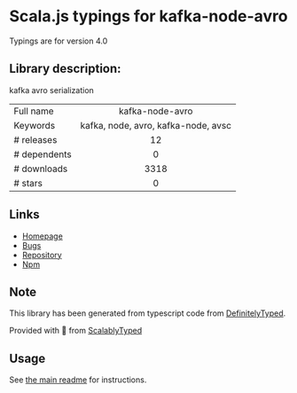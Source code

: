 
# Scala.js typings for kafka-node-avro

Typings are for version 4.0

## Library description:
kafka avro serialization

|                    |                 |
| ------------------ | :-------------: |
| Full name          | kafka-node-avro |
| Keywords           | kafka, node, avro, kafka-node, avsc |
| # releases         | 12 |
| # dependents       | 0 |
| # downloads        | 3318 |
| # stars            | 0 |

## Links
- [Homepage](https://github.com/narcisoguillen/kafka-node-avro#readme)
- [Bugs](https://github.com/narcisoguillen/kafka-node-avro/issues)
- [Repository](https://github.com/narcisoguillen/kafka-node-avro)
- [Npm](https://www.npmjs.com/package/kafka-node-avro)
    


## Note
This library has been generated from typescript code from [DefinitelyTyped](https://definitelytyped.org).

Provided with :purple_heart: from [ScalablyTyped](https://github.com/oyvindberg/ScalablyTyped)

## Usage
See [the main readme](../../readme.md) for instructions.



